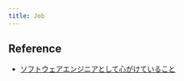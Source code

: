 ```yaml
---
title: Job
---
```


## Reference
* [ソフトウェアエンジニアとして心がけていること](https://note.com/psychs/n/n6dfa2319114b)
